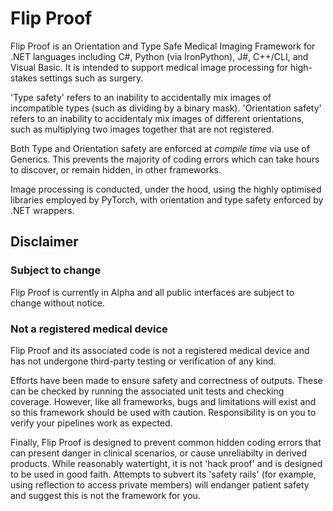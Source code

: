 # Flip Proof

Flip Proof is an Orientation and Type Safe Medical Imaging Framework for .NET languages including C#, Python (via IronPython), J#, C++/CLI, and Visual Basic. It is intended to support medical image processing for high-stakes settings such as surgery.

'Type safety' refers to an inability to accidentally mix images of incompatible types (such as dividing by a binary mask). 
'Orientation safety' refers to an inability to accidentaly mix images of different orientations, such as multiplying two images together that are not registered.

Both Type and Orientation safety are enforced at *compile time* via use of Generics. This prevents the majority of coding errors which can take hours to discover, or remain hidden, in other frameworks.

Image processing is conducted, under the hood, using the highly optimised libraries employed by PyTorch, with orientation and type safety enforced by .NET wrappers.


## Disclaimer

### Subject to change

Flip Proof is currently in Alpha and all public interfaces are subject to change without notice. 

### Not a registered medical device

Flip Proof and its associated code is not a registered medical device and has not undergone third-party testing or verification of any kind. 

Efforts have been made to ensure safety and correctness of outputs. These can be checked by running the associated unit tests and checking coverage. However, like all frameworks, bugs and limitations will exist and so this framework should be used with caution. Responsibility is on you to verify your pipelines work as expected.

Finally, Flip Proof is designed to prevent common hidden coding errors that can present danger in clinical scenarios, or cause unreliabilty in derived products. While reasonably watertight, it is not 'hack proof' and is designed to be used in good faith. Attempts to subvert its 'safety rails' (for example, using reflection to access private members) will endanger patient safety and suggest this is not the framework for you.